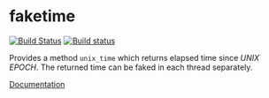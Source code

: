 # faketime

[![Build Status](https://travis-ci.com/nervosnetwork/faketime.svg?branch=master)](https://travis-ci.com/nervosnetwork/faketime)
[![Build status](https://ci.appveyor.com/api/projects/status/h7t1uxnbag13rvv6?svg=true)](https://ci.appveyor.com/project/doitian/faketime)

Provides a method `unix_time` which returns elapsed time since _UNIX EPOCH_.
The returned time can be faked in each thread separately.

[Documentation](https://docs.rs/faketime)
